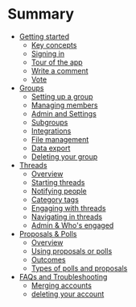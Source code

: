 # Summary

- [Getting started]()
  - [Key concepts](getting-started/key-concepts.md)
  - [Signing in](getting-started/sign-in.md)
  - [Tour of the app](getting-started/orientation.md)
  - [Write a comment](getting-started/write-a-comment.md)
  - [Vote](getting-started/vote.md)
- [Groups]()
  - [Setting up a group]()
  - [Managing members]()
  - [Admin and Settings]()
  - [Subgroups]()
  - [Integrations]()
  - [File management]()
  - [Data export]()
  - [Deleting your group]()
- [Threads]()
  - [Overview]()
  - [Starting threads]()
  - [Notifying people]()
  - [Category tags]()
  - [Engaging with threads]()
  - [Navigating in threads]()
  - [Admin & Who's engaged]()
- [Proposals & Polls]()
  - [Overview]()
  - [Using proposals or polls]()
  - [Outcomes]()
  - [Types of polls and proposals]()
- [FAQs and Troubleshooting]()
  - [Merging accounts]()
  - [deleting your account]()
